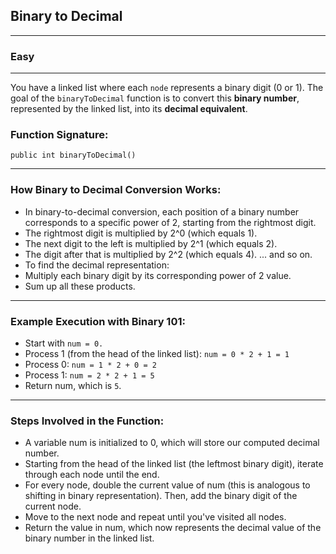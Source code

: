 ## Binary to Decimal

---

### Easy

---

You have a linked list where each `node` represents a binary digit (0 or 1). 
The goal of the <code>binaryToDecimal</code> function is to convert this <strong>binary number</strong>, represented by the linked list, into its <strong>decimal equivalent</strong>.</em>

### Function Signature:

`public int binaryToDecimal()`

---

### How Binary to Decimal Conversion Works:

 - In binary-to-decimal conversion, each position of a binary number corresponds to a specific power of 2, starting from the rightmost digit.
 - The rightmost digit is multiplied by 2^0 (which equals 1).
 - The next digit to the left is multiplied by 2^1 (which equals 2).
 - The digit after that is multiplied by 2^2 (which equals 4). ... and so on.
 - To find the decimal representation:
 - Multiply each binary digit by its corresponding power of 2 value.
 - Sum up all these products.

---

### Example Execution with Binary 101:

 - Start with `num = 0.`
 - Process 1 (from the head of the linked list): `num = 0 * 2 + 1 = 1`
 - Process 0: `num = 1 * 2 + 0 = 2`
 - Process 1: `num = 2 * 2 + 1 = 5`
 - Return num, which is `5`.

---

### Steps Involved in the Function:

 - A variable num is initialized to 0, which will store our computed decimal number.
 - Starting from the head of the linked list (the leftmost binary digit), iterate through each node until the end.
 - For every node, double the current value of num (this is analogous to shifting in binary representation). Then, add the binary digit of the current node.
 - Move to the next node and repeat until you've visited all nodes.
 - Return the value in num, which now represents the decimal value of the binary number in the linked list.
